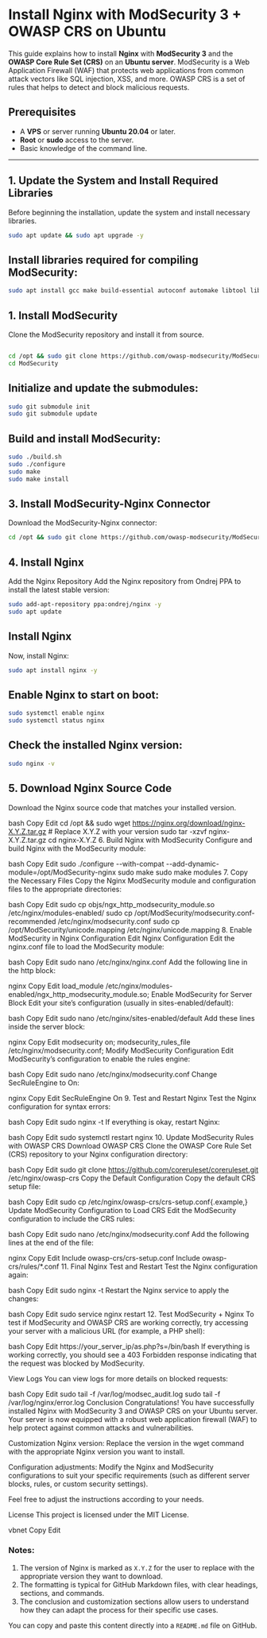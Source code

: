 # Install Nginx with ModSecurity 3 + OWASP CRS on Ubuntu

This guide explains how to install **Nginx** with **ModSecurity 3** and the **OWASP Core Rule Set (CRS)** on an **Ubuntu server**. ModSecurity is a Web Application Firewall (WAF) that protects web applications from common attack vectors like SQL injection, XSS, and more. OWASP CRS is a set of rules that helps to detect and block malicious requests.

## Prerequisites

- A **VPS** or server running **Ubuntu 20.04** or later.
- **Root** or **sudo** access to the server.
- Basic knowledge of the command line.

---

## 1. Update the System and Install Required Libraries

Before beginning the installation, update the system and install necessary libraries.

```bash
sudo apt update && sudo apt upgrade -y
```
## Install libraries required for compiling ModSecurity:

```bash
sudo apt install gcc make build-essential autoconf automake libtool libcurl4-openssl-dev liblua5.3-dev libfuzzy-dev ssdeep gettext pkg-config libgeoip-dev libyajl-dev doxygen libpcre++-dev libpcre2-16-0 libpcre2-dev libpcre2-posix3 zlib1g zlib1g-dev -y
```

## 1. Install ModSecurity
Clone the ModSecurity repository and install it from source.

```bash

cd /opt && sudo git clone https://github.com/owasp-modsecurity/ModSecurity.git
cd ModSecurity
```

## Initialize and update the submodules:

```bash
sudo git submodule init
sudo git submodule update
```
## Build and install ModSecurity:

```bash
sudo ./build.sh
sudo ./configure
sudo make
sudo make install
```
## 3. Install ModSecurity-Nginx Connector
Download the ModSecurity-Nginx connector:

```bash
cd /opt && sudo git clone https://github.com/owasp-modsecurity/ModSecurity-nginx.git
```
## 4. Install Nginx
Add the Nginx Repository
Add the Nginx repository from Ondrej PPA to install the latest stable version:

```bash
sudo add-apt-repository ppa:ondrej/nginx -y
sudo apt update
```
## Install Nginx
Now, install Nginx:

```bash
sudo apt install nginx -y
```

## Enable Nginx to start on boot:

```bash
sudo systemctl enable nginx
sudo systemctl status nginx
```
## Check the installed Nginx version:
```bash
sudo nginx -v
```
## 5. Download Nginx Source Code
Download the Nginx source code that matches your installed version.

bash
Copy
Edit
cd /opt && sudo wget https://nginx.org/download/nginx-X.Y.Z.tar.gz  # Replace X.Y.Z with your version
sudo tar -xzvf nginx-X.Y.Z.tar.gz
cd nginx-X.Y.Z
6. Build Nginx with ModSecurity
Configure and build Nginx with the ModSecurity module:

bash
Copy
Edit
sudo ./configure --with-compat --add-dynamic-module=/opt/ModSecurity-nginx
sudo make
sudo make modules
7. Copy the Necessary Files
Copy the Nginx ModSecurity module and configuration files to the appropriate directories:

bash
Copy
Edit
sudo cp objs/ngx_http_modsecurity_module.so /etc/nginx/modules-enabled/
sudo cp /opt/ModSecurity/modsecurity.conf-recommended /etc/nginx/modsecurity.conf
sudo cp /opt/ModSecurity/unicode.mapping /etc/nginx/unicode.mapping
8. Enable ModSecurity in Nginx Configuration
Edit Nginx Configuration
Edit the nginx.conf file to load the ModSecurity module:

bash
Copy
Edit
sudo nano /etc/nginx/nginx.conf
Add the following line in the http block:

nginx
Copy
Edit
load_module /etc/nginx/modules-enabled/ngx_http_modsecurity_module.so;
Enable ModSecurity for Server Block
Edit your site’s configuration (usually in sites-enabled/default):

bash
Copy
Edit
sudo nano /etc/nginx/sites-enabled/default
Add these lines inside the server block:

nginx
Copy
Edit
modsecurity on;
modsecurity_rules_file /etc/nginx/modsecurity.conf;
Modify ModSecurity Configuration
Edit ModSecurity’s configuration to enable the rules engine:

bash
Copy
Edit
sudo nano /etc/nginx/modsecurity.conf
Change SecRuleEngine to On:

nginx
Copy
Edit
SecRuleEngine On
9. Test and Restart Nginx
Test the Nginx configuration for syntax errors:

bash
Copy
Edit
sudo nginx -t
If everything is okay, restart Nginx:

bash
Copy
Edit
sudo systemctl restart nginx
10. Update ModSecurity Rules with OWASP CRS
Download OWASP CRS
Clone the OWASP Core Rule Set (CRS) repository to your Nginx configuration directory:

bash
Copy
Edit
sudo git clone https://github.com/coreruleset/coreruleset.git /etc/nginx/owasp-crs
Copy the Default Configuration
Copy the default CRS setup file:

bash
Copy
Edit
sudo cp /etc/nginx/owasp-crs/crs-setup.conf{.example,}
Update ModSecurity Configuration to Load CRS
Edit the ModSecurity configuration to include the CRS rules:

bash
Copy
Edit
sudo nano /etc/nginx/modsecurity.conf
Add the following lines at the end of the file:

nginx
Copy
Edit
Include owasp-crs/crs-setup.conf
Include owasp-crs/rules/*.conf
11. Final Nginx Test and Restart
Test the Nginx configuration again:

bash
Copy
Edit
sudo nginx -t
Restart the Nginx service to apply the changes:

bash
Copy
Edit
sudo service nginx restart
12. Test ModSecurity + Nginx
To test if ModSecurity and OWASP CRS are working correctly, try accessing your server with a malicious URL (for example, a PHP shell):

bash
Copy
Edit
https://your_server_ip/as.php?s=/bin/bash
If everything is working correctly, you should see a 403 Forbidden response indicating that the request was blocked by ModSecurity.

View Logs
You can view logs for more details on blocked requests:

bash
Copy
Edit
sudo tail -f /var/log/modsec_audit.log
sudo tail -f /var/log/nginx/error.log
Conclusion
Congratulations! You have successfully installed Nginx with ModSecurity 3 and OWASP CRS on your Ubuntu server. Your server is now equipped with a robust web application firewall (WAF) to help protect against common attacks and vulnerabilities.

Customization
Nginx version: Replace the version in the wget command with the appropriate Nginx version you want to install.

Configuration adjustments: Modify the Nginx and ModSecurity configurations to suit your specific requirements (such as different server blocks, rules, or custom security settings).

Feel free to adjust the instructions according to your needs.

License
This project is licensed under the MIT License.

vbnet
Copy
Edit

### Notes:
1. The version of Nginx is marked as `X.Y.Z` for the user to replace with the appropriate version they want to download.
2. The formatting is typical for GitHub Markdown files, with clear headings, sections, and commands.
3. The conclusion and customization sections allow users to understand how they can adapt the process for their specific use cases.

You can copy and paste this content directly into a `README.md` file on GitHub.
